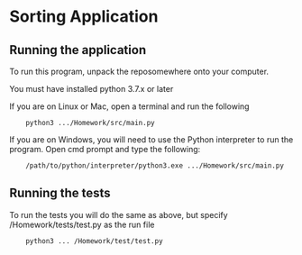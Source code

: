 # Sorting Application

## Running the application
To run this program, unpack the reposomewhere onto your computer.

You must have installed python 3.7.x or later 

If you are on Linux or Mac, open a terminal and run the following
```
    python3 .../Homework/src/main.py
```

If you are on Windows, you will need to use the Python interpreter to run the program.
    Open cmd prompt and type the following:
```
	/path/to/python/interpreter/python3.exe .../Homework/src/main.py
```
## Running the tests
To run the tests you will do the same as above, but specify /Homework/tests/test.py 
as the run file
```
    python3 ... /Homework/test/test.py
```
